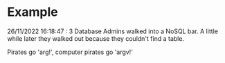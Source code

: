 # Example

<!-- replace-with-date starts -->
26/11/2022 16:18:47 : 3 Database Admins walked into a NoSQL bar. A little while later they walked out because they couldn't find a table.
<!-- replace-with-date ends -->

<!-- replace-with-joke starts -->
Pirates go 'arg!', computer pirates go 'argv!'
<!-- replace-with-joke ends -->